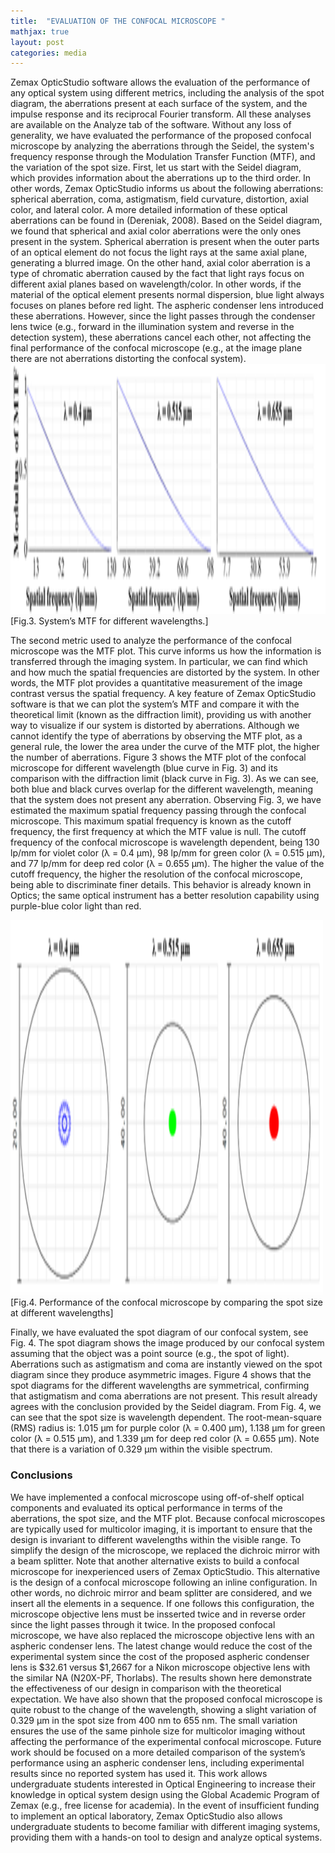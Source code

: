 ```yaml
---
title:  "EVALUATION OF THE CONFOCAL MICROSCOPE "
mathjax: true
layout: post
categories: media
---
```


Zemax OpticStudio software allows the evaluation of the performance of any optical system using different metrics, including the analysis of the spot diagram, the aberrations present at each surface of the system, and the impulse response and its reciprocal Fourier transform. All these analyses are available on the Analyze tab of the software. Without any loss of generality, we have evaluated the performance of the proposed confocal microscope by analyzing the aberrations through the Seidel, the system's frequency response through the Modulation Transfer Function (MTF), and the variation of the spot size.
First, let us start with the Seidel diagram, which provides information about the aberrations up to the third order. In other words, Zemax OpticStudio informs us about the following aberrations: spherical aberration, coma, astigmatism, field curvature, distortion, axial color, and lateral color. A more detailed information of these optical aberrations can be found in (Dereniak, 2008). Based on the Seidel diagram, we found that spherical and axial color aberrations were the only ones present in the system. Spherical aberration is present when the outer parts of an optical element do not focus the light rays at the same axial plane, generating a blurred image. On the other hand, axial color aberration is a type of chromatic aberration caused by the fact that light rays focus on different axial planes based on wavelength/color. In other words, if the material of the optical element presents normal dispersion, blue light always focuses on planes before red light. The aspheric condenser lens introduced these aberrations. However, since the light passes through the condenser lens twice (e.g., forward in the illumination system and reverse in the detection system), these aberrations cancel each other, not affecting the final performance of the confocal microscope (e.g., at the image plane there are not aberrations distorting the confocal system). 
<img src="figures/Picture3.png" 
     width="800" 
     height="400"
     class="center" />
<br>
[Fig.3. System’s MTF for different wavelengths.] 

The second metric used to analyze the performance of the confocal microscope was the MTF plot. This curve informs us how the information is transferred through the imaging system. In particular, we can find which and how much the spatial frequencies are distorted by the system. In other words, the MTF plot provides a quantitative measurement of the image contrast versus the spatial frequency. A key feature of Zemax OpticStudio software is that we can plot the system’s MTF and compare it with the theoretical limit (known as the diffraction limit), providing us with another way to visualize if our system is distorted by aberrations. Although we cannot identify the type of aberrations by observing the MTF plot, as a general rule, the lower the area under the curve of the MTF plot, the higher the number of aberrations. Figure 3 shows the MTF plot of the confocal microscope for different wavelength (blue curve in Fig. 3) and its comparison with the diffraction limit (black curve in Fig. 3). As we can see, both blue and black curves overlap for the different wavelength, meaning that the system does not present any aberration. Observing Fig. 3, we have estimated the maximum spatial frequency passing through the confocal microscope. This maximum spatial frequency is known as the cutoff frequency, the first frequency at which the MTF value is null. The cutoff frequency of the confocal microscope is wavelength dependent, being 130 lp/mm for violet color (λ = 0.4 μm), 98 lp/mm for green color (λ = 0.515 μm), and 77 lp/mm for deep red color (λ = 0.655 μm). The higher the value of the cutoff frequency, the higher the resolution of the confocal microscope, being able to discriminate finer details. This behavior is already known in Optics; the same optical instrument has a better resolution capability using purple-blue color light than red. 

<img src="figures/Picture4.png" 
     width="500" 
     height="600" 
     class="center" />
<br>
[Fig.4. Performance of the confocal microscope by comparing the spot size at different wavelengths]

Finally, we have evaluated the spot diagram of our confocal system, see Fig. 4. The spot diagram shows the image produced by our confocal system assuming that the object was a point source (e.g., the spot of light). Aberrations such as astigmatism and coma are instantly viewed on the spot diagram since they produce asymmetric images. Figure 4 shows that the spot diagrams for the different wavelengths are symmetrical, confirming that astigmatism and coma aberrations are not present. This result already agrees with the conclusion provided by the Seidel diagram. From Fig. 4, we can see that the spot size is wavelength dependent. The root-mean-square (RMS) radius is: 1.015 μm for purple color (λ = 0.400 µm), 1.138 µm for green color (λ = 0.515 µm), and 1.339 µm for deep red color (λ = 0.655 µm). Note that there is a variation of 0.329 μm within the visible spectrum.

### Conclusions
We have implemented a confocal microscope using off-of-shelf optical components and evaluated its optical performance in terms of the aberrations, the spot size, and the MTF plot. Because confocal microscopes are typically used for multicolor imaging, it is important to ensure that the design is invariant to different wavelengths within the visible range. To simplify the design of the microscope, we replaced the dichroic mirror with a beam splitter. Note that another alternative exists to build a confocal microscope for inexperienced users of Zemax OpticStudio. This alternative is the design of a confocal microscope following an inline configuration. In other words, no dichroic mirror and beam splitter are considered, and we insert all the elements in a sequence. If one follows this configuration, the microscope objective lens must be insserted twice and in reverse order since the light passes through it twice. In the proposed confocal microscope, we have also replaced the microscope objective lens with an aspheric condenser lens. The latest change would reduce the cost of the experimental system since the cost of the proposed aspheric condenser lens is $32.61 versus $1,2667 for a Nikon microscope objective lens with the similar NA (N20X-PF, Thorlabs). The results shown here demonstrate the effectiveness of our design in comparison with the theoretical expectation. We have also shown that the proposed confocal microscope is quite robust to the change of the wavelength, showing a slight variation of 0.329 μm in the spot size from 400 nm to 655 nm. The small variation ensures the use of the same pinhole size for multicolor imaging without affecting the performance of the experimental confocal microscope. Future work should be focused on a more detailed comparison of the system’s performance using an aspheric condenser lens, including experimental results since no reported system has used it. This work allows undergraduate students interested in Optical Engineering to increase their knowledge in optical system design using the Global Academic Program of Zemax (e.g., free license for academia). In the event of insufficient funding to implement an optical laboratory, Zemax OpticStudio also allows undergraduate students to become familiar with different imaging systems, providing them with a hands-on tool to design and analyze optical systems. 
